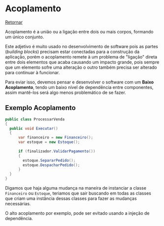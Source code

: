 # Acoplamento

[Retornar](../README.md)

Acoplamento é a união ou a ligação entre dois ou mais corpos, formando um único conjunto. 

Este adjetivo é muito usado no desenvolvimento de software pois as partes (*building blocks*) precisam estar conectadas para a construção da aplicação, porém o acoplamento remete à um problema de "ligação" direta entre dois elementos que acaba causando um impacto grande, pois sempre que um elemento sofre uma alteração o outro também precisa ser alterado para continuar à funcionar.

Para eviar isso, devemos pensar e desenvolver o software com um **Baixo Acoplamento**, tendo um baixo nível de dependência entre componentes, assim mantê-los será algo menos problemático de se fazer.

## Exemplo Acoplamento
```C#
public class ProcessarVenda
{
  public void Executar()
  {
      var financeiro = new Financeiro();
      var estoque = new Estoque(); 
      
      if (finalizador.ValidarPagamento())
      {
        estoque.SepararPedido();
        estoque.DespacharPedido();
      }
  }
}
```

Digamos que haja alguma mudança na maneira de instanciar a classe `Financeiro` ou `Estoque`, teriamos que sair buscando em todas as classes que criam uma instância dessas classes para fazer as mudanças necessárias.

O alto acoplamento por exemplo, pode ser evitado usando a injeção de dependência.
